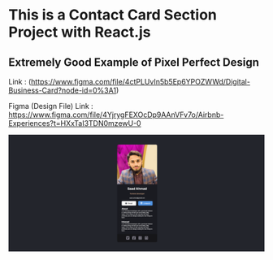 # This is a Contact Card Section Project with React.js

## Extremely Good Example of Pixel Perfect Design
Link : (https://www.figma.com/file/4ctPLUvIn5b5Ep6YPOZWWd/Digital-Business-Card?node-id=0%3A1)

Figma (Design File) Link : https://www.figma.com/file/4YjrygFEXOcDp9AAnVFv7o/Airbnb-Experiences?t=HXxTaI3TDN0mzewU-0

![Project-Preview](./Preview/preview-image.png)
